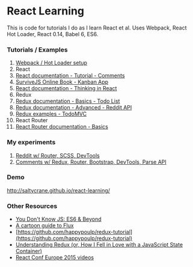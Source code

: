 # React Learning

This is code for tutorials I do as I learn React et al. Uses Webpack, React Hot Loader, React 0.14, Babel 6, ES6.

### Tutorials / Examples

1. [Webpack / Hot Loader setup](/1.0-webpack-react-hot-loader)
2. React
  1. [React documentation - Tutorial - Comments](/2.1-react-tutorial-comments)
  2. [SurviveJS Online Book - Kanban App](/2.2-survivejs-kanban)
  3. [React documentation - Thinking in React](/2.3-thinking-in-react)
3. Redux
  1. [Redux documentation - Basics - Todo List](/3.1-redux-basics-todo)
  2. [Redux documentation - Advanced - Reddit API](/3.2-redux-advanced-reddit)
  3. [Redux examples - TodoMVC](/3.3-redux-todomvc)
4. React Router
  1. [React Router documentation - Basics](/4.1-react-router-basics)

### My experiments

1. [Reddit w/ Router, SCSS, DevTools](/9.1-mash)
2. [Comments w/ Redux, Router, Bootstrap, DevTools, Parse API](/9.2-my-comments)

### Demo

http://saltycrane.github.io/react-learning/

### Other Resources

 - [You Don't Know JS: ES6 & Beyond](https://github.com/getify/You-Dont-Know-JS/tree/master/es6%20%26%20beyond)
 - [A cartoon guide to Flux](https://code-cartoons.com/a-cartoon-guide-to-flux-6157355ab207#.1suzo07zg)
 - [https://github.com/happypoulp/redux-tutorial](https://github.com/happypoulp/redux-tutorial)
 - [Understanding Redux (or, How I Fell in Love with a JavaScript State Container)](http://www.youhavetolearncomputers.com/blog/2015/9/15/a-conceptual-overview-of-redux-or-how-i-fell-in-love-with-a-javascript-state-container)
 - [React Conf Europe 2015 videos](https://www.youtube.com/channel/UCorlLn2oZfgOJ-FUcF2eZ1A/playlists)
